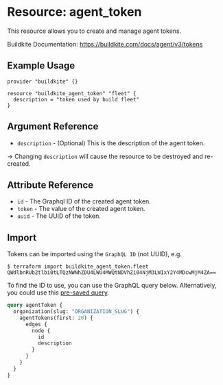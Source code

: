 # Resource: agent_token

This resource allows you to create and manage agent tokens.

Buildkite Documentation: https://buildkite.com/docs/agent/v3/tokens

## Example Usage

```hcl
provider "buildkite" {}

resource "buildkite_agent_token" "fleet" {
  description = "token used by build fleet"
}
```

## Argument Reference

* `description` - (Optional) This is the description of the agent token.

-> Changing `description` will cause the resource to be destroyed and re-created.

## Attribute Reference

* `id` - The Graphql ID of the created agent token.
* `token` - The value of the created agent token.
* `uuid` - The UUID of the token.


## Import

Tokens can be imported using the `GraphQL ID` (not UUID), e.g.

```
$ terraform import buildkite_agent_token.fleet QWdlbnRUb2tlbi0tLTQzNWNhZDU4LWU4MWQtNDVhZi04NjM3LWIxY2Y4MDcwMjM4ZA==
```

To find the ID to use, you can use the GraphQL query below. Alternatively, you could use this [pre-saved query](https://buildkite.com/user/graphql/console/747fb309-e2f3-452a-aea3-ee3962a7e92b).

```graphql
query agentToken {
  organization(slug: "ORGANIZATION_SLUG") {
    agentTokens(first: 20) {
      edges {
        node {
          id
          description
        }
      }
    }
  }
}
```
